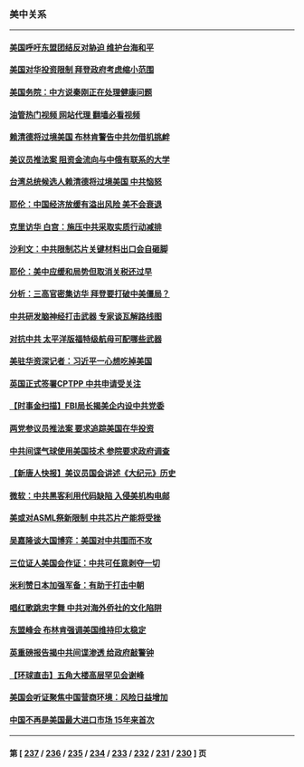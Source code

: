 ### 美中关系
---
#### [美国呼吁东盟团结反对胁迫 维护台海和平](../../pages/nf1412576/n14036315.md?07181645) 
#### [美国对华投资限制 拜登政府考虑缩小范围](../../pages/nf1412576/n14036603.md?07181645) 
#### [美国务院：中方说秦刚正在处理健康问题](../../pages/nf1412576/n14036399.md?07181645) 
#### [油管热门视频 网站代理 翻墙必看视频](http://138.2.39.72:81/youtube.html?epic-marker?07181645)
#### [赖清德将过境美国 布林肯警告中共勿借机挑衅](../../pages/nf1412576/n14036394.md?07181645) 
#### [美议员推法案 阻资金流向与中俄有联系的大学](../../pages/nf1412576/n14036313.md?07181645) 
#### [台湾总统候选人赖清德将过境美国 中共恼怒](../../pages/nf1412576/n14036295.md?07181645) 
#### [耶伦：中国经济放缓有溢出风险 美不会衰退](../../pages/nf1412576/n14036286.md?07181645) 
#### [克里访华 白宫：施压中共采取实质行动减排](../../pages/nf1412576/n14035616.md?07181645) 
#### [沙利文：中共限制芯片关键材料出口会自砸脚](../../pages/nf1412576/n14035489.md?07181645) 
#### [耶伦：美中应缓和局势但取消关税还过早](../../pages/nf1412576/n14035448.md?07181645) 
#### [分析：三高官密集访华 拜登要打破中美僵局？](../../pages/nf1412576/n14035009.md?07181645) 
#### [中共研发脑神经打击武器 专家谈瓦解路线图](../../pages/nf1412576/n14034971.md?07181645) 
#### [对抗中共 太平洋版福特级航母可配哪些武器](../../pages/nf1412576/n14030834.md?07181645) 
#### [美驻华资深记者：习近平一心想吃掉美国](../../pages/nf1412576/n14035088.md?07181645) 
#### [英国正式签署CPTPP 中共申请受关注](../../pages/nf1412576/n14035112.md?07181645) 
#### [【时事金扫描】FBI局长揭美企内设中共党委](../../pages/nf1412576/n14034532.md?07181645) 
#### [两党参议员推法案 要求追踪美国在华投资](../../pages/nf1412576/n14034592.md?07181645) 
#### [中共间谍气球使用美国技术 参院要求政府调查](../../pages/nf1412576/n14034492.md?07181645) 
#### [【新唐人快报】美议员国会讲述《大纪元》历史](../../pages/nf1412576/n14034496.md?07181645) 
#### [微软：中共黑客利用代码缺陷 入侵美机构电邮](../../pages/nf1412576/n14034520.md?07181645) 
#### [美或对ASML祭新限制 中共芯片产能将受挫](../../pages/nf1412576/n14034476.md?07181645) 
#### [吴嘉隆谈大国博弈：美国对中共围而不攻](../../pages/nf1412576/n14033981.md?07181645) 
#### [三位证人美国会作证：中共可任意剥夺一切](../../pages/nf1412576/n14034378.md?07181645) 
#### [米利赞日本加强军备：有助于打击中朝](../../pages/nf1412576/n14034430.md?07181645) 
#### [唱红歌跳忠字舞 中共对海外侨社的文化陷阱](../../pages/nf1412576/n14034123.md?07181645) 
#### [东盟峰会 布林肯强调美国维持印太稳定](../../pages/nf1412576/n14034355.md?07181645) 
#### [英重磅报告揭中共间谍渗透 给政府敲警钟](../../pages/nf1412576/n14034267.md?07181645) 
#### [【环球直击】五角大楼高层罕见会谢峰](../../pages/nf1412576/n14033918.md?07181645) 
#### [美国会听证聚焦中国营商环境：风险日益增加](../../pages/nf1412576/n14033879.md?07181645) 
#### [中国不再是美国最大进口市场 15年来首次](../../pages/nf1412576/n14034024.md?07181645) 

---
#### 第 [ [237](./237.md?07181645) / [236](./236.md?07181645) / [235](./235.md?07181645) / [234](./234.md?07181645) / [233](./233.md?07181645) / [232](./232.md?07181645) / [231](./231.md?07181645) / [230](./230.md?07181645) ] 页

